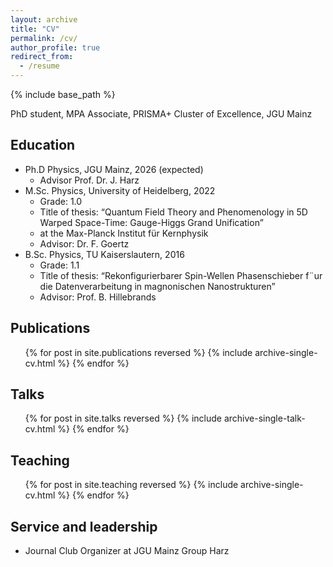 ```yaml
---
layout: archive
title: "CV"
permalink: /cv/
author_profile: true
redirect_from:
  - /resume
---
```


{% include base_path %}

PhD student, MPA Associate, PRISMA+ Cluster of Excellence, JGU Mainz

Education
------
* Ph.D Physics, JGU Mainz, 2026 (expected)
  * Advisor Prof. Dr. J. Harz
* M.Sc. Physics, University of Heidelberg, 2022
  * Grade: 1.0
  * Title of thesis: “Quantum Field Theory and Phenomenology in 5D Warped Space-Time: Gauge-Higgs Grand Unification”
  * at the Max-Planck Institut für Kernphysik
  * Advisor: Dr. F. Goertz
* B.Sc. Physics, TU Kaiserslautern, 2016
  * Grade: 1.1
  * Title of thesis: “Rekonfigurierbarer Spin-Wellen Phasenschieber f¨ur die Datenverarbeitung in magnonischen Nanostrukturen”
  * Advisor: Prof. B. Hillebrands

Publications
------
<ul>{% for post in site.publications reversed %}
  {% include archive-single-cv.html %}
{% endfor %}</ul>
  
Talks
------
  <ul>{% for post in site.talks reversed %}
    {% include archive-single-talk-cv.html  %}
  {% endfor %}</ul>
  
Teaching
------
  <ul>{% for post in site.teaching reversed %}
    {% include archive-single-cv.html %}
  {% endfor %}</ul>
  
Service and leadership
------
* Journal Club Organizer at JGU Mainz Group Harz
